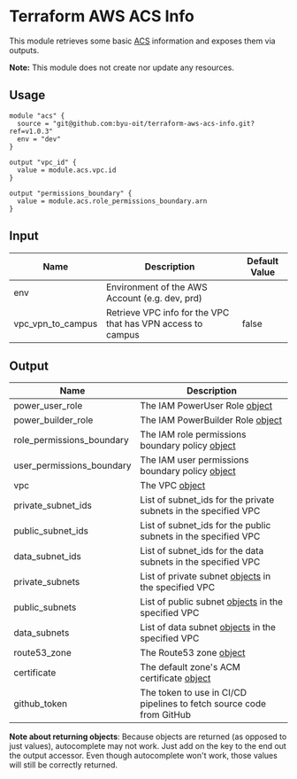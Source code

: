 # Terraform AWS ACS Info
This module retrieves some basic [ACS](https://github.com/byu-oit/aws-acs) information and exposes them via outputs. 

**Note:** This module does not create nor update any resources.

## Usage
```hcl
module "acs" {
  source = "git@github.com:byu-oit/terraform-aws-acs-info.git?ref=v1.0.3"
  env = "dev"
}

output "vpc_id" {
  value = module.acs.vpc.id
}

output "permissions_boundary" {
  value = module.acs.role_permissions_boundary.arn
}
```

## Input
| Name | Description | Default Value |
| --- | --- | --- |
| env | Environment of the AWS Account (e.g. dev, prd)|  |
| vpc_vpn_to_campus | Retrieve VPC info for the VPC that has VPN access to campus | false |

## Output
| Name | Description |
| --- | --- |
| power_user_role | The IAM PowerUser Role [object](https://www.terraform.io/docs/providers/aws/d/iam_role.html#attributes-reference) |
| power_builder_role | The IAM PowerBuilder Role [object](https://www.terraform.io/docs/providers/aws/d/iam_role.html#attributes-reference) |
| role_permissions_boundary | The IAM role permissions boundary policy [object](https://www.terraform.io/docs/providers/aws/d/iam_policy.html#attributes-reference) |
| user_permissions_boundary | The IAM user permissions boundary policy [object](https://www.terraform.io/docs/providers/aws/d/iam_policy.html#attributes-reference) |
| vpc | The VPC [object](https://www.terraform.io/docs/providers/aws/d/vpc.html#attributes-reference) |
| private_subnet_ids | List of subnet_ids for the private subnets in the specified VPC |
| public_subnet_ids | List of subnet_ids for the public subnets in the specified VPC |
| data_subnet_ids | List of subnet_ids for the data subnets in the specified VPC |
| private_subnets | List of private subnet [objects](https://www.terraform.io/docs/providers/aws/r/subnet.html#attributes-reference) in the specified VPC |
| public_subnets | List of public subnet [objects](https://www.terraform.io/docs/providers/aws/r/subnet.html#attributes-reference) in the specified VPC |
| data_subnets | List of data subnet [objects](https://www.terraform.io/docs/providers/aws/r/subnet.html#attributes-reference) in the specified VPC |
| route53_zone | The Route53 zone [object](https://www.terraform.io/docs/providers/aws/r/route53_zone.html#attributes-reference) |
| certificate | The default zone's ACM certificate [object](https://www.terraform.io/docs/providers/aws/d/acm_certificate.html#attributes-reference) |
| github_token | The token to use in CI/CD pipelines to fetch source code from GitHub |

**Note about returning objects**: Because objects are returned (as opposed to just values), autocomplete may not work. Just add on the key to the end out the output accessor. Even though autocomplete won't work, those values will still be correctly returned.

